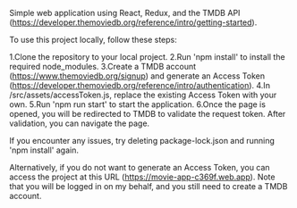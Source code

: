 Simple web application using React, Redux, and the TMDB API (https://developer.themoviedb.org/reference/intro/getting-started).

To use this project locally, follow these steps:

1.Clone the repository to your local project.
2.Run 'npm install' to install the required node_modules.
3.Create a TMDB account (https://www.themoviedb.org/signup) and generate an Access Token (https://developer.themoviedb.org/reference/intro/authentication).
4.In /src/assets/accessToken.js, replace the existing Access Token with your own.
5.Run 'npm run start' to start the application.
6.Once the page is opened, you will be redirected to TMDB to validate the request token. After validation, you can navigate the page.

If you encounter any issues, try deleting package-lock.json and running 'npm install' again.

Alternatively, if you do not want to generate an Access Token, you can access the project at this URL (https://movie-app-c369f.web.app). Note that you will be logged in on my behalf, and you still need to create a TMDB account.
